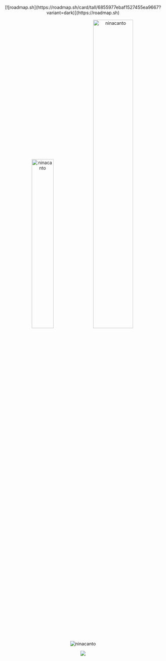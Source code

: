 <p align="center">[![roadmap.sh](https://roadmap.sh/card/tall/6855977ebaf1527455ea9667?variant=dark)](https://roadmap.sh)</p>

<p align="center">
  <img width="37%" src="https://github-readme-stats.vercel.app/api/top-langs/?username=ninacanto&layout=compact&hide_border=true&langs_count=8&theme=tokyonight&bg_color=00000000&custom_title=Languages&hide=jupyter%20notebook" alt="ninacanto" />
  <img width="50%" src="https://github-readme-stats.vercel.app/api?username=ninacanto&theme=tokyonight&hide_border=true&include_all_commits=false&bg_color=00000000&show_icons=true&hide=contribs&show=reviews" alt="ninacanto" />
</p>

<!-- <p align="center"><img src="https://github-readme-streak-stats.herokuapp.com/?user=ninacanto&theme=blueberry&bg_color=00000000&hide_border=true" alt="ninacanto" /></p> -->
<p align="center"><img src="https://github-readme-streak-stats-eight.vercel.app/?user=ninacanto&theme=blueberry&bg_color=00000000&hide_border=true" alt="ninacanto" /></p>

<div align="center">
  
  [![](https://visitcount.itsvg.in/api?id=ninacanto&icon=0&color=12)](https://visitcount.itsvg.in)
  <!-- <p align="center" style="display:none;"> <img src="https://komarev.com/ghpvc/?username=ninacanto&color=blueviolet&style=flat-square" alt="Profile views" /></p> -->
</div>

<!-- <p align="center"><img width="70%" src="https://github-profile-trophy.vercel.app/?username=ninacanto" alt="ninacanto" /></p> <!-- &theme=radical&no-frame=true&no-bg=false&margin-w=4 
